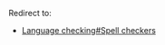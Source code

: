 Redirect to:

*   [Language checking#Spell checkers](/index.php/Language_checking#Spell_checkers "Language checking")